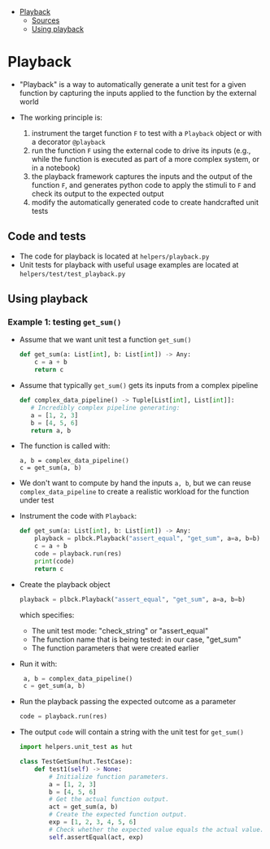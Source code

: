 <!--ts-->
   * [Playback](#playback)
      * [Sources](#sources)
      * [Using playback](#using-playback)



<!--te-->

# Playback

- "Playback" is a way to automatically generate a unit test for a given function
  by capturing the inputs applied to the function by the external world

- The working principle is:
   1) instrument the target function `F` to test with a `Playback` object or with
      a decorator `@playback`
   2) run the function `F` using the external code to drive its inputs (e.g.,
      while the function is executed as part of a more complex system, or in a
      notebook)
   3) the playback framework captures the inputs and the output of the function
      `F`, and generates python code to apply the stimuli to `F` and check its
      output to the expected output
   4) modify the automatically generated code to create handcrafted unit tests

## Code and tests

- The code for playback is located at `helpers/playback.py`
- Unit tests for playback with useful usage examples are located at
  `helpers/test/test_playback.py`

## Using playback

### Example 1: testing `get_sum()`

- Assume that we want unit test a function `get_sum()`
  ```python
  def get_sum(a: List[int], b: List[int]) -> Any:
      c = a + b
      return c
  ```

- Assume that typically `get_sum()` gets its inputs from a complex pipeline
  ```python
  def complex_data_pipeline() -> Tuple[List[int], List[int]]:
     # Incredibly complex pipeline generating:
     a = [1, 2, 3]
     b = [4, 5, 6]
     return a, b
  ```

- The function is called with:
   ```
   a, b = complex_data_pipeline()
   c = get_sum(a, b)
   ```

- We don't want to compute by hand the inputs `a, b`, but we can reuse
  `complex_data_pipeline` to create a realistic workload for the function under
  test

- Instrument the code with `Playback`:

  ```python
  def get_sum(a: List[int], b: List[int]) -> Any:
      playback = plbck.Playback("assert_equal", "get_sum", a=a, b=b)
      c = a + b
      code = playback.run(res)
      print(code)
      return c
  ```

- Create the playback object
  ```python
  playback = plbck.Playback("assert_equal", "get_sum", a=a, b=b)
  ```
  which specifies:
  - The unit test mode: "check_string" or "assert_equal"
  - The function name that is being tested: in our case, "get_sum"
  - The function parameters that were created earlier

- Run it with:
    ```python
     a, b = complex_data_pipeline()
     c = get_sum(a, b)
    ```

- Run the playback passing the expected outcome as a parameter
  ```python
  code = playback.run(res)
  ```

- The output `code` will contain a string with the unit test for `get_sum()`

  ```python
  import helpers.unit_test as hut

  class TestGetSum(hut.TestCase):
      def test1(self) -> None:
          # Initialize function parameters.
          a = [1, 2, 3]
          b = [4, 5, 6]
          # Get the actual function output.
          act = get_sum(a, b)
          # Create the expected function output.
          exp = [1, 2, 3, 4, 5, 6]
          # Check whether the expected value equals the actual value.
          self.assertEqual(act, exp)
  ```
